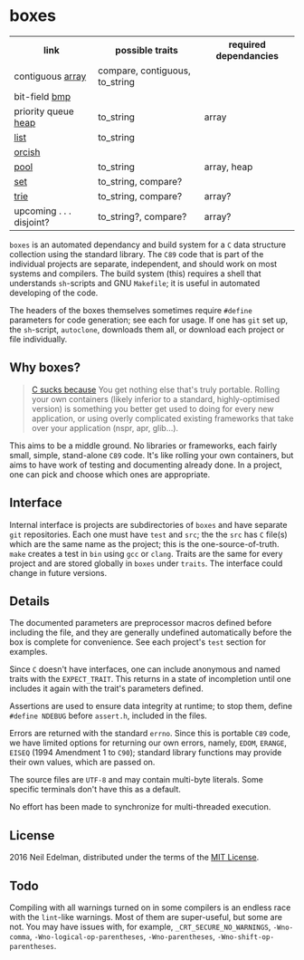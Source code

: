 # boxes #

<table><tr>
	<th>link</th>
	<th>possible traits</th>
	<th>required dependancies</th>
</tr><tr>
	<td>contiguous <a href="https://github.com/neil-edelman/array">array</a></td>
	<td>compare, contiguous, to_string</td>
	<td></td>
</tr><tr>
	<td>bit-field <a href = "https://github.com/neil-edelman/bmp">bmp</a></td>
	<td></td>
	<td></td>
</tr><tr>
	<td>priority queue <a href = "https://github.com/neil-edelman/heap">heap</a></td>
	<td>to_string</td>
	<td>array</td>
</tr><tr>
	<td><a href = "https://github.com/neil-edelman/list">list</a></td>
	<td>to_string</td>
	<td></td>
</tr><tr>
	<td><a href = "https://github.com/neil-edelman/orcish">orcish</a></td>
	<td></td>
	<td></td>
</tr><tr>
	<td><a href = "https://github.com/neil-edelman/pool">pool</a></td>
	<td>to_string</td>
	<td>array, heap</td>
</tr><tr>
	<td><a href = "https://github.com/neil-edelman/set">set</a></td>
	<td>to_string, compare?</td>
	<td></td>
</tr><tr>
	<td><a href = "https://github.com/neil-edelman/trie">trie</a></td>
	<td>to_string, compare?</td>
	<td>array?</td>
</tr><tr>
	<td>upcoming . . . disjoint?</td>
	<td>to_string?, compare?</td>
	<td>array?</td>
</tr></table>

`boxes` is an automated dependancy and build system for a `C` data structure
collection using the standard library. The `C89` code that is part of the individual
projects are separate, independent, and should work on most systems and
compilers. The build system (this) requires a shell that understands `sh`-scripts
and GNU `Makefile`; it is useful in automated developing of the code.

The headers of the boxes themselves sometimes require `#define` parameters
for code generation; see each for usage. If one has `git` set up, the `sh`-script,
`autoclone`, downloads them all, or download each project or file individually.

## Why boxes? ##

> [C sucks because](https://wiki.theory.org/index.php/YourLanguageSucks#C_sucks_because)
> You get nothing else that's truly portable. Rolling your own containers (likely
> inferior to a standard, highly-optimised version) is something you better get
> used to doing for every new application, or using overly complicated existing
> frameworks that take over your application (nspr, apr, glib...).

This aims to be a middle ground. No libraries or frameworks, each fairly small,
simple, stand-alone `C89` code. It's like rolling your own containers, but aims
to have work of testing and documenting already done. In a project, one can
pick and choose which ones are appropriate.

## Interface ##

Internal interface is projects are subdirectories of `boxes` and have separate
`git` repositories. Each one must have `test` and `src`; the the `src` has `C`
file(s) which are the same name as the project; this is the one-source-of-truth.
`make` creates a test in `bin` using `gcc` or `clang`. Traits are the same for
every project and are stored globally in `boxes` under `traits`. The interface
could change in future versions.

## Details ##

The documented parameters are preprocessor macros defined before
including the file, and they are generally undefined automatically before
the box is complete for convenience. See each project's `test` section
for examples.

Since `C` doesn't have interfaces, one can include anonymous and
named traits with the `EXPECT_TRAIT`. This returns in a state of
incompletion until one includes it again with the trait's parameters
defined.

Assertions are used to ensure data integrity at runtime; to stop them,
define `#define NDEBUG` before `assert.h`, included in the files.

Errors are returned with the standard `errno`. Since this is portable `C89`
code, we have limited options for returning our own errors, namely,
`EDOM`, `ERANGE`, `EISEQ` (1994 Amendment 1 to `C90`); standard library
functions may provide their own values, which are passed on.

The source files are `UTF-8` and may contain multi-byte literals. Some
specific terminals don't have this as a default.

No effort has been made to synchronize for multi-threaded execution.

## License ##

2016 Neil Edelman, distributed under the terms of the
[MIT License](https://opensource.org/licenses/MIT).

## Todo ##

Compiling with all warnings turned on in some compilers is an endless race
with the `lint`-like warnings. Most of them are super-useful, but some are
not. You may have issues with, for example, `_CRT_SECURE_NO_WARNINGS`,
`-Wno-comma`, `-Wno-logical-op-parentheses`, `-Wno-parentheses`,
`-Wno-shift-op-parentheses`.
